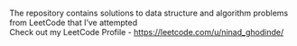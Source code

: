 The repository contains solutions to data structure and algorithm problems from LeetCode that I’ve attempted </br>
Check out my LeetCode Profile - <a>https://leetcode.com/u/ninad_ghodinde/</a>
